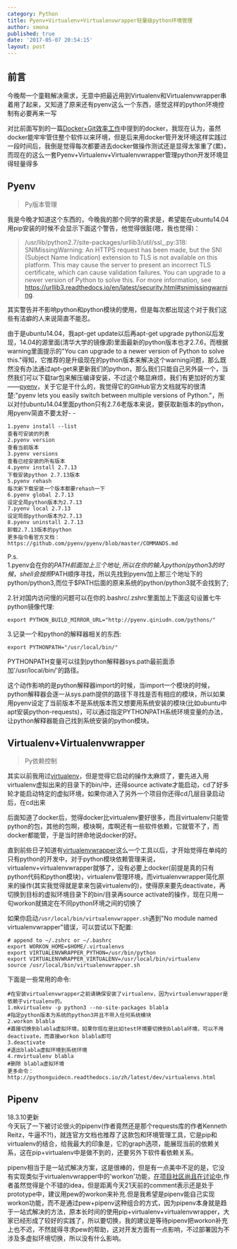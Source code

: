 ```yaml
---
category: Python
title: Pyenv+Virtualenv+Virtualenvwrapper轻量级python环境管理
author: smona
published: true
date: '2017-05-07 20:54:15'
layout: post
---
```

前言
--

今晚帮一个童鞋解决需求，无意中把最近用到Virtualenv和Virtualenvwrapper串着用了起来，又知道了原来还有pyenv这么一个东西，感觉这样的python环境控制有必要再来一写

对比前面写到的一篇[Docker+Git效率工作](http://blog.csdn.net/qq_29245097/article/details/52996911)中提到的docker，我现在认为，虽然docker能牢牢管住整个软件以来环境，但是后来用docker管开发环境这样实践过一段时间后，我倒是觉得每次都要进去docker做操作测试还是显得太笨重了(累)，而现在的这么一套Pyenv+Virtualenv+Virtualenvwrapper管理python开发环境显得轻量得多

Pyenv
--
> Py版本管理

  我是今晚才知道这个东西的，今晚我的那个同学的需求是，希望能在ubuntu14.04 用pip安装的时候不会显示下面这个警告，他觉得很脏(嗯，我也觉得)：
  

> /usr/lib/python2.7/site-packages/urllib3/util/ssl_.py:318: SNIMissingWarning: An HTTPS request has been made, but the SNI (Subject Name Indication) extension to TLS is not available on this platform. This may cause the server to present an incorrect TLS certificate, which can cause validation failures. You can upgrade to a newer version of Python to solve this. For more information, see https://urllib3.readthedocs.io/en/latest/security.html#snimissingwarning.

  其实警告并不影响python和python模块的使用，但是每次都出现这个对于我们这些有洁癖的人来说简直不能忍。  
  
  由于是ubuntu14.04，我apt-get update以后再apt-get upgrade python以后发现，14.04的源里面(清华大学的镜像源)里面最新的python版本也才2.7.6，而根据warning里面提示的"You can upgrade to a newer version of Python to solve this."得知，它推荐的是升级现在的python版本来解决这个warning问题，那么既然没有办法通过apt-get来更新我们的python，那么我们只能自己另外装一个，当然我们可以下载tar包来解压编译安装，不过这个略显麻烦，我们有更加好的方案——[pyenv](https://github.com/pyenv/pyenv#installation)，关于它是干什么的，我觉得它的GitHub官方文档就写的很清楚:"pyenv lets you easily switch between multiple versions of Python."，所以对付ubuntu14.04里面python只有2.7.6老版本来说，要获取新版本的python，用pyenv简直不要太好- -  

```shell
1.pyenv install --list
查看可安装的列表
2.pyenv version
查看当前版本
3.pyenv versions
查看已经安装的所有版本
4.pyenv install 2.7.13
下载安装python 2.7.13版本
5.pyenv rehash
每次新下载安装一个版本都要rehash一下
6.pyenv global 2.7.13
设定全局python版本为2.7.13
7.pyenv local 2.7.13
设定局部python版本为2.7.13
8.pyenv uninstall 2.7.13
卸载2.7.13版本的python
更多指令看官方文档：https://github.com/pyenv/pyenv/blob/master/COMMANDS.md
```
P.s.  
1.pyenv会在你的$PATH前面加上三个地址,所以在你的输入python/python3的时候，shell会按照$PATH顺序寻找，所以先找到pyenv加上那三个地址下的python/python3,而位于$PATH后面的原来系统的python/python3就不会找到了;  

2.针对国内访问慢的问题可以在你的.bashrc/.zshrc里面加上下面这句设置七牛python镜像代理:  
```shell
export PYTHON_BUILD_MIRROR_URL="http://pyenv.qiniudn.com/pythons/"
```

3.记录一个和python的解释器相关的东西:  
```shell
export PYTHONPATH="/usr/local/bin/"
```
PYTHONPATH变量可以往到python解释器sys.path最前面添加'/usr/local/bin/'的路径。  

这个动作影响的是python解释器import的时候，当import一个模块的时候，python解释器会逐一从sys.path提供的路径下寻找是否有相应的模块，所以如果用pyenv设定了当前版本不是系统版本而又想要用系统安装的模块(比如ubuntu中apt安装python-requests)，可以通过指定PYTHONPATH系统环境变量的办法，让python解释器能自己找到系统安装的python模块。

Virtualenv+Virtualenvwrapper
--
>Py依赖控制

  其实以前我用过[virtualenv](https://virtualenv.pypa.io/en/stable/installation/#installation)，但是觉得它启动的操作太麻烦了，要先进入用virtualenv虚拟出来的目录下的bin/中，还得source activate才能启动，cd了好多轮才能启动特定的虚拟环境，如果你进入了另外一个项目你还得cd几层目录启动后，在cd出来  
  
  后面知道了docker后，觉得docker比virtualenv要好很多，而且virtualenv只能管python的包，其他的包啊，模块啊，库啊还有一些软件依赖，它就管不了，而docker都能管，于是当时拼命地说docker的好。  
  
  直到前些日子知道有[virtualenvwrapper](http://virtualenvwrapper.readthedocs.io/en/latest/install.html#basic-installation)这么一个工具以后，才开始觉得在单纯的只有python的开发中，对于python模块依赖管理来说，virtualenv+virtualenvwrapper就够了，没有必要上docker(前提是真的只有python代码和python模块)，virtualenv管理环境，而virtualenvwrapper简化原来的操作(其实我觉得就是拿来包装virtualenv的)，使得原来要先deactivate，再切换到目标的虚拟环境目录下的bin/目录再source activate的操作，现在只用一句workon就搞定在不同python环境之间的切换了  
  
  如果你启动`/usr/local/bin/virtualenvwrapper.sh`遇到"No module named virtualenvwrapper"错误，可以尝试以下配置:  
```shell
# append to ~/.zshrc or ~/.bashrc
export WORKON_HOME=$HOME/.virtualenvs
export VIRTUALENVWRAPPER_PYTHON=/usr/bin/python
export VIRTUALENVWRAPPER_VIRTUALENV=/usr/local/bin/virtualenv
source /usr/local/bin/virtualenvwrapper.sh
```
  下面是一些常用的命令:
```shell
#在安装virtualenvwrapper之前请确保安装了virtualenv，因为virtualenvwrapper是依赖于virtualenv的。
1.mkvirtualenv -p python3 --no-site-packages blabla
#指定python版本为系统的python3并且不带入任何系统模块
2.workon blabla
#直接切换到blabla虚拟环境，如果你现在是比如test环境要切换到blabla环境，可以不用deactivate，而直接workon blabla即可
3.deactivate
#退出blabla虚拟环境到系统环境
4.rmvirtualenv blabla
#删除 blabla虚拟环境
更多命令：http://pythonguidecn.readthedocs.io/zh/latest/dev/virtualenvs.html
```

Pipenv  
--

18.3.10更新  
今天玩了一下被讨论很火的pipenv(作者竟然还是那个requests库的作者Kenneth Reitz，牛逼不?!)，就连官方文档也推荐了这款包和环境管理工具，它是pip和virtualenv的结合，给我最大的印象是，它的graph选项，能展现当前的依赖关系，这在pip+virtualenv中是做不到的，还要另外下软件看依赖关系。  

pipenv相当于是一站式解决方案，这是很棒的，但是有一点美中不足的是，它没有实现类似于virtualenvwrapper中的'workon'功能，[在项目社区尚且在讨论中](https://github.com/pypa/pipenv/issues/535),作者虽然觉得是个不错的idea，但是距离今天21天前的comment表示还是处于prototype中，建议用pew的workon来补充.但是我希望是pipenv能自己实现workon功能，而不是通过pew+pipenv这种组合的方式，因为pipenv本身就是趋于一站式解决的方法，原本长时间的使用pip+virtualenv+virtualenvwrapper，大家已经形成了较好的实践了，所以要切换，我的建议是等待pipenv把workon补充上也不迟，不然就得寻求pew的帮助，这对开发方面有一点影响，不过部署因为不涉及多虚拟环境切换，所以没有什么影响。  
